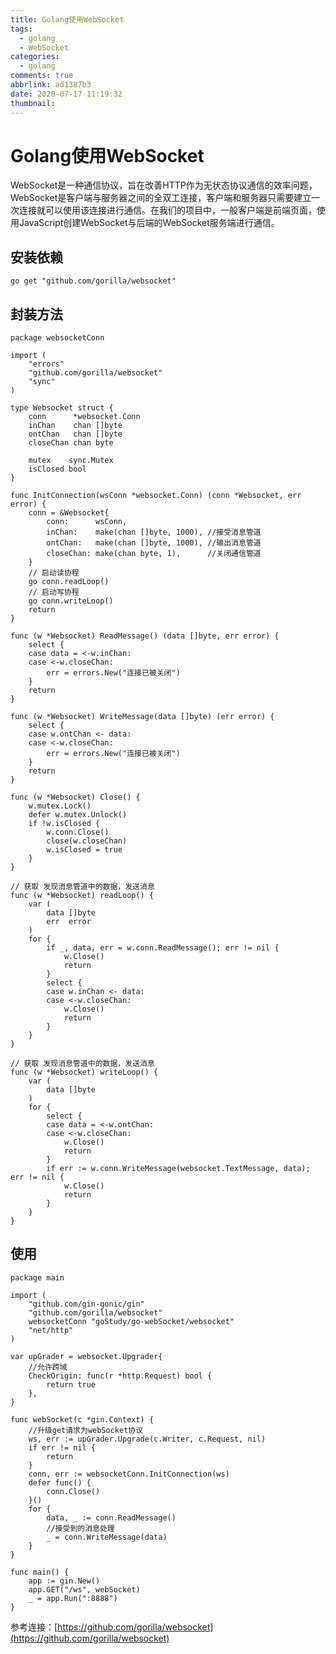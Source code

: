 ```yaml
---
title: Golang使用WebSocket
tags:
  - golang
  - WebSocket
categories:
  - golang
comments: true
abbrlink: ad1387b3
date: 2020-07-17 11:19:32
thumbnail:
---
```



# Golang使用WebSocket

WebSocket是一种通信协议，旨在改善HTTP作为无状态协议通信的效率问题，WebSocket是客户端与服务器之间的全双工连接，客户端和服务器只需要建立一次连接就可以使用该连接进行通信。在我们的项目中，一般客户端是前端页面，使用JavaScript创建WebSocket与后端的WebSocket服务端进行通信。

## 安装依赖

```go get "github.com/gorilla/websocket"```


## 封装方法

```golang
package websocketConn

import (
	"errors"
	"github.com/gorilla/websocket"
	"sync"
)

type Websocket struct {
	conn      *websocket.Conn
	inChan    chan []byte
	ontChan   chan []byte
	closeChan chan byte

	mutex    sync.Mutex
	isClosed bool
}

func InitConnection(wsConn *websocket.Conn) (conn *Websocket, err error) {
	conn = &Websocket{
		conn:      wsConn,
		inChan:    make(chan []byte, 1000), //接受消息管道
		ontChan:   make(chan []byte, 1000), //输出消息管道
		closeChan: make(chan byte, 1),      //关闭通信管道
	}
	// 启动读协程
	go conn.readLoop()
	// 启动写协程
	go conn.writeLoop()
	return
}

func (w *Websocket) ReadMessage() (data []byte, err error) {
	select {
	case data = <-w.inChan:
	case <-w.closeChan:
		err = errors.New("连接已被关闭")
	}
	return
}

func (w *Websocket) WriteMessage(data []byte) (err error) {
	select {
	case w.ontChan <- data:
	case <-w.closeChan:
		err = errors.New("连接已被关闭")
	}
	return
}

func (w *Websocket) Close() {
	w.mutex.Lock()
	defer w.mutex.Unlock()
	if !w.isClosed {
		w.conn.Close()
		close(w.closeChan)
		w.isClosed = true
	}
}

// 获取 发现消息管道中的数据，发送消息
func (w *Websocket) readLoop() {
	var (
		data []byte
		err  error
	)
	for {
		if _, data, err = w.conn.ReadMessage(); err != nil {
			w.Close()
			return
		}
		select {
		case w.inChan <- data:
		case <-w.closeChan:
			w.Close()
			return
		}
	}
}

// 获取 发现消息管道中的数据，发送消息
func (w *Websocket) writeLoop() {
	var (
		data []byte
	)
	for {
		select {
		case data = <-w.ontChan:
		case <-w.closeChan:
			w.Close()
			return
		}
		if err := w.conn.WriteMessage(websocket.TextMessage, data); err != nil {
			w.Close()
			return
		}
	}
}

```


## 使用

```golang
package main

import (
	"github.com/gin-gonic/gin"
	"github.com/gorilla/websocket"
	websocketConn "goStudy/go-webSocket/websocket"
	"net/http"
)

var upGrader = websocket.Upgrader{
	//允许跨域
	CheckOrigin: func(r *http.Request) bool {
		return true
	},
}

func webSocket(c *gin.Context) {
	//升级get请求为webSocket协议
	ws, err := upGrader.Upgrade(c.Writer, c.Request, nil)
	if err != nil {
		return
	}
	conn, err := websocketConn.InitConnection(ws)
	defer func() {
		conn.Close()
	}()
	for {
		data, _ := conn.ReadMessage()
        //接受到的消息处理
		_ = conn.WriteMessage(data)
	}
}

func main() {
	app := gin.New()
	app.GET("/ws", webSocket)
	_ = app.Run(":8888")
}

```

参考连接：[https://github.com/gorilla/websocket](https://github.com/gorilla/websocket)